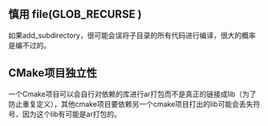 ## 慎用 file(GLOB_RECURSE )

如果add_subdirectory，很可能会误将子目录的所有代码进行编译，很大的概率是编不过的。

## CMake项目独立性

一个Cmake项目可以会自行对依赖的库进行ar打包而不是真正的链接成lib（为了防止重复定义），其他cmake项目要依赖另一个cmake项目打出的lib可能会丢失符号，因为这个lib有可能是ar打包的。